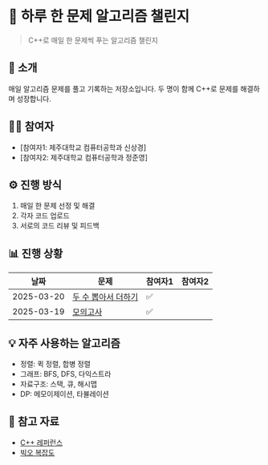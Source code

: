 # 🚀 하루 한 문제 알고리즘 챌린지

> C++로 매일 한 문제씩 푸는 알고리즘 챌린지

## 📝 소개
매일 알고리즘 문제를 풀고 기록하는 저장소입니다. 두 명이 함께 C++로 문제를 해결하며 성장합니다.

## 🏃‍♂️ 참여자
- [참여자1: 제주대학교 컴퓨터공학과 신상경]
- [참여자2: 제주대학교 컴퓨터공학과 정준영]

## ⚙️ 진행 방식
1. 매일 한 문제 선정 및 해결
2. 각자 코드 업로드
3. 서로의 코드 리뷰 및 피드백

## 📊 진행 상황

| 날짜 | 문제 | 참여자1 | 참여자2 |
|------|------|---------|---------|
| 2025-03-20 | [두 수 뽑아서 더하기](링크) | ✅ |  |
| 2025-03-19 | [모의고사](링크) | ✅ |  |

## 💡 자주 사용하는 알고리즘
- 정렬: 퀵 정렬, 합병 정렬
- 그래프: BFS, DFS, 다익스트라
- 자료구조: 스택, 큐, 해시맵
- DP: 메모이제이션, 타뷸레이션

## 🔗 참고 자료
- [C++ 레퍼런스](https://en.cppreference.com/)
- [빅오 복잡도](https://www.bigocheatsheet.com/)
